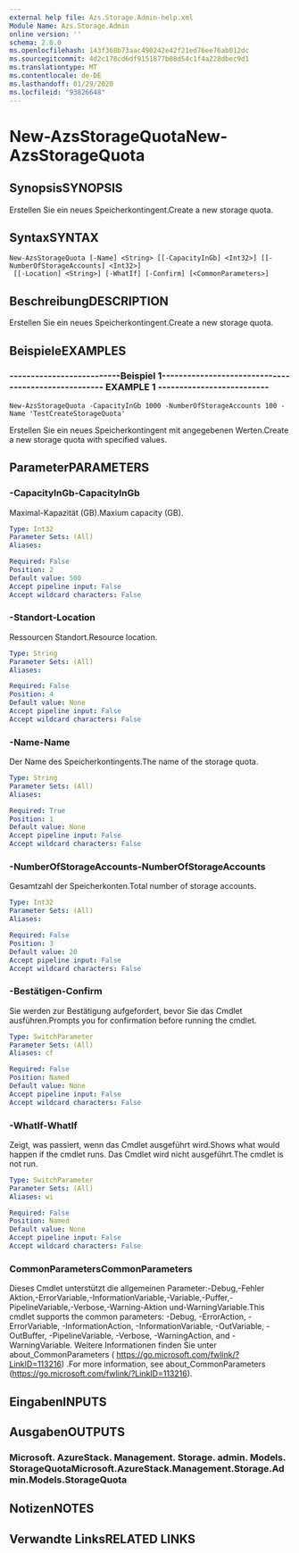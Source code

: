 ```yaml
---
external help file: Azs.Storage.Admin-help.xml
Module Name: Azs.Storage.Admin
online version: ''
schema: 2.0.0
ms.openlocfilehash: 143f368b73aac490242e42f21ed76ee76ab012dc
ms.sourcegitcommit: 4d2c178cd6df9151877b08d54c1f4a228dbec9d1
ms.translationtype: MT
ms.contentlocale: de-DE
ms.lasthandoff: 01/29/2020
ms.locfileid: "93826648"
---
```

# <span data-ttu-id="ae20e-101">New-AzsStorageQuota</span><span class="sxs-lookup"><span data-stu-id="ae20e-101">New-AzsStorageQuota</span></span>

## <span data-ttu-id="ae20e-102">Synopsis</span><span class="sxs-lookup"><span data-stu-id="ae20e-102">SYNOPSIS</span></span>
<span data-ttu-id="ae20e-103">Erstellen Sie ein neues Speicherkontingent.</span><span class="sxs-lookup"><span data-stu-id="ae20e-103">Create a new storage quota.</span></span>

## <span data-ttu-id="ae20e-104">Syntax</span><span class="sxs-lookup"><span data-stu-id="ae20e-104">SYNTAX</span></span>

```
New-AzsStorageQuota [-Name] <String> [[-CapacityInGb] <Int32>] [[-NumberOfStorageAccounts] <Int32>]
 [[-Location] <String>] [-WhatIf] [-Confirm] [<CommonParameters>]
```

## <span data-ttu-id="ae20e-105">Beschreibung</span><span class="sxs-lookup"><span data-stu-id="ae20e-105">DESCRIPTION</span></span>
<span data-ttu-id="ae20e-106">Erstellen Sie ein neues Speicherkontingent.</span><span class="sxs-lookup"><span data-stu-id="ae20e-106">Create a new storage quota.</span></span>

## <span data-ttu-id="ae20e-107">Beispiele</span><span class="sxs-lookup"><span data-stu-id="ae20e-107">EXAMPLES</span></span>

### <span data-ttu-id="ae20e-108">--------------------------Beispiel 1--------------------------</span><span class="sxs-lookup"><span data-stu-id="ae20e-108">-------------------------- EXAMPLE 1 --------------------------</span></span>
```
New-AzsStorageQuota -CapacityInGb 1000 -NumberOfStorageAccounts 100 -Name 'TestCreateStorageQuota'
```

<span data-ttu-id="ae20e-109">Erstellen Sie ein neues Speicherkontingent mit angegebenen Werten.</span><span class="sxs-lookup"><span data-stu-id="ae20e-109">Create a new storage quota with specified values.</span></span>

## <span data-ttu-id="ae20e-110">Parameter</span><span class="sxs-lookup"><span data-stu-id="ae20e-110">PARAMETERS</span></span>

### <span data-ttu-id="ae20e-111">-CapacityInGb</span><span class="sxs-lookup"><span data-stu-id="ae20e-111">-CapacityInGb</span></span>
<span data-ttu-id="ae20e-112">Maximal-Kapazität (GB).</span><span class="sxs-lookup"><span data-stu-id="ae20e-112">Maxium capacity (GB).</span></span>

```yaml
Type: Int32
Parameter Sets: (All)
Aliases: 

Required: False
Position: 2
Default value: 500
Accept pipeline input: False
Accept wildcard characters: False
```

### <span data-ttu-id="ae20e-113">-Standort</span><span class="sxs-lookup"><span data-stu-id="ae20e-113">-Location</span></span>
<span data-ttu-id="ae20e-114">Ressourcen Standort.</span><span class="sxs-lookup"><span data-stu-id="ae20e-114">Resource location.</span></span>

```yaml
Type: String
Parameter Sets: (All)
Aliases: 

Required: False
Position: 4
Default value: None
Accept pipeline input: False
Accept wildcard characters: False
```

### <span data-ttu-id="ae20e-115">-Name</span><span class="sxs-lookup"><span data-stu-id="ae20e-115">-Name</span></span>
<span data-ttu-id="ae20e-116">Der Name des Speicherkontingents.</span><span class="sxs-lookup"><span data-stu-id="ae20e-116">The name of the storage quota.</span></span>

```yaml
Type: String
Parameter Sets: (All)
Aliases: 

Required: True
Position: 1
Default value: None
Accept pipeline input: False
Accept wildcard characters: False
```

### <span data-ttu-id="ae20e-117">-NumberOfStorageAccounts</span><span class="sxs-lookup"><span data-stu-id="ae20e-117">-NumberOfStorageAccounts</span></span>
<span data-ttu-id="ae20e-118">Gesamtzahl der Speicherkonten.</span><span class="sxs-lookup"><span data-stu-id="ae20e-118">Total number of storage accounts.</span></span>

```yaml
Type: Int32
Parameter Sets: (All)
Aliases: 

Required: False
Position: 3
Default value: 20
Accept pipeline input: False
Accept wildcard characters: False
```

### <span data-ttu-id="ae20e-119">-Bestätigen</span><span class="sxs-lookup"><span data-stu-id="ae20e-119">-Confirm</span></span>
<span data-ttu-id="ae20e-120">Sie werden zur Bestätigung aufgefordert, bevor Sie das Cmdlet ausführen.</span><span class="sxs-lookup"><span data-stu-id="ae20e-120">Prompts you for confirmation before running the cmdlet.</span></span>

```yaml
Type: SwitchParameter
Parameter Sets: (All)
Aliases: cf

Required: False
Position: Named
Default value: None
Accept pipeline input: False
Accept wildcard characters: False
```

### <span data-ttu-id="ae20e-121">-WhatIf</span><span class="sxs-lookup"><span data-stu-id="ae20e-121">-WhatIf</span></span>
<span data-ttu-id="ae20e-122">Zeigt, was passiert, wenn das Cmdlet ausgeführt wird.</span><span class="sxs-lookup"><span data-stu-id="ae20e-122">Shows what would happen if the cmdlet runs.</span></span>
<span data-ttu-id="ae20e-123">Das Cmdlet wird nicht ausgeführt.</span><span class="sxs-lookup"><span data-stu-id="ae20e-123">The cmdlet is not run.</span></span>

```yaml
Type: SwitchParameter
Parameter Sets: (All)
Aliases: wi

Required: False
Position: Named
Default value: None
Accept pipeline input: False
Accept wildcard characters: False
```

### <span data-ttu-id="ae20e-124">CommonParameters</span><span class="sxs-lookup"><span data-stu-id="ae20e-124">CommonParameters</span></span>
<span data-ttu-id="ae20e-125">Dieses Cmdlet unterstützt die allgemeinen Parameter:-Debug,-Fehler Aktion,-ErrorVariable,-InformationVariable,-Variable,-Puffer,-PipelineVariable,-Verbose,-Warning-Aktion und-WarningVariable.</span><span class="sxs-lookup"><span data-stu-id="ae20e-125">This cmdlet supports the common parameters: -Debug, -ErrorAction, -ErrorVariable, -InformationAction, -InformationVariable, -OutVariable, -OutBuffer, -PipelineVariable, -Verbose, -WarningAction, and -WarningVariable.</span></span> <span data-ttu-id="ae20e-126">Weitere Informationen finden Sie unter about_CommonParameters ( https://go.microsoft.com/fwlink/?LinkID=113216) .</span><span class="sxs-lookup"><span data-stu-id="ae20e-126">For more information, see about_CommonParameters (https://go.microsoft.com/fwlink/?LinkID=113216).</span></span>

## <span data-ttu-id="ae20e-127">Eingaben</span><span class="sxs-lookup"><span data-stu-id="ae20e-127">INPUTS</span></span>

## <span data-ttu-id="ae20e-128">Ausgaben</span><span class="sxs-lookup"><span data-stu-id="ae20e-128">OUTPUTS</span></span>

### <span data-ttu-id="ae20e-129">Microsoft. AzureStack. Management. Storage. admin. Models. StorageQuota</span><span class="sxs-lookup"><span data-stu-id="ae20e-129">Microsoft.AzureStack.Management.Storage.Admin.Models.StorageQuota</span></span>

## <span data-ttu-id="ae20e-130">Notizen</span><span class="sxs-lookup"><span data-stu-id="ae20e-130">NOTES</span></span>

## <span data-ttu-id="ae20e-131">Verwandte Links</span><span class="sxs-lookup"><span data-stu-id="ae20e-131">RELATED LINKS</span></span>

